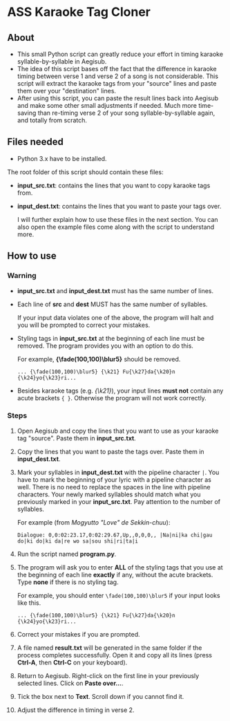 # ASS Karaoke Tag Cloner
## About
* This small Python script can greatly reduce your effort in timing karaoke syllable-by-syllable in Aegisub.
* The idea of this script bases off the fact that the difference in karaoke timing between verse 1 and verse 2 of a song is not considerable. This script will extract the karaoke tags from your "source" lines and paste them over your "destination" lines.
* After using this script, you can paste the result lines back into Aegisub and make some other small adjustments if needed. Much more time-saving than re-timing verse 2 of your song syllable-by-syllable again, and totally from scratch.

## Files needed
* Python 3.x have to be installed.

The root folder of this script should contain these files:
* **input_src.txt**: contains the lines that you want to copy karaoke tags from.
* **input_dest.txt**: contains the lines that you want to paste your tags over.

    I will further explain how to use these files in the next section.
    You can also open the example files come along with the script to understand more.
## How to use

### Warning
* **input_src.txt** and **input_dest.txt** must has the same number of lines.
* Each line of **src** and **dest** MUST has the same number of syllables.

    If your input data violates one of the above, the program will halt and you will be prompted to correct your mistakes.
* Styling tags in **input_src.txt** at the beginning of each line must be removed. The program provides you with an option to do this.

    For example, **{\fade(100,100)\blur5}** should be removed.
    ```
    ... {\fade(100,100)\blur5} {\k21} Fu{\k27}da{\k20}n {\k24}yo{\k23}ri...
    ```
* Besides karaoke tags (e.g. *{\k21}*), your input lines **must not** contain any acute brackets ```{ }```. Otherwise the program will not work correctly.

### Steps
1. Open Aegisub and copy the lines that you want to use as your karaoke tag "source". Paste them in **input_src.txt**.
2. Copy the lines that you want to paste the tags over. Paste them in **input_dest.txt**.
3. Mark your syllables in **input_dest.txt** with the pipeline character ```|```. You have to mark the beginning of your lyric with a pipeline character as well. There is no need to replace the spaces in the line with pipeline characters. Your newly marked syllables should match what you previously marked in your **input_src.txt**. Pay attention to the number of syllables.

    For example (from *Mogyutto "Love" de Sekkin-chuu*):
    ```
    Dialogue: 0,0:02:23.17,0:02:29.67,Up,,0,0,0,, |Na|ni|ka chi|gau do|ki do|ki da|re wo sa|sou shi|ri|ta|i
    ```
4. Run the script named **program.py**.
5. The program will ask you to enter **ALL** of the styling tags that you use at the beginning of each line **exactly** if any, without the acute brackets. Type **none** if there is no styling tag.

    For example, you should enter ```\fade(100,100)\blur5``` if your input looks like this.
    ```
    ... {\fade(100,100)\blur5} {\k21} Fu{\k27}da{\k20}n {\k24}yo{\k23}ri...
    ```
6. Correct your mistakes if you are prompted.
7. A file named **result.txt** will be generated in the same folder if the process completes successfully. Open it and copy all its lines (press **Ctrl-A**, then **Ctrl-C** on your keyboard).
8. Return to Aegisub. Right-click on the first line in your previously selected lines. Click on **Paste over...**.
9. Tick the box next to **Text**. Scroll down if you cannot find it.
10. Adjust the difference in timing in verse 2.
